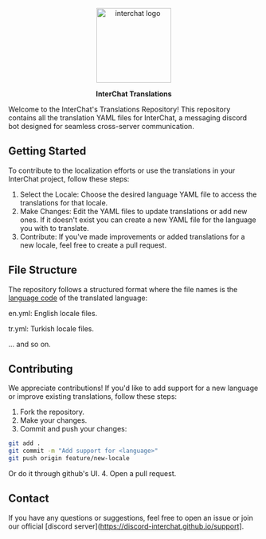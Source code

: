 <p align="center"><img src="https://i.imgur.com/MZiw1Yp.png" alt="interchat logo" width="150px"/></p>

<p align="center"><strong>InterChat Translations</strong></p>

Welcome to the InterChat's Translations Repository! This repository contains all the translation YAML files for InterChat, a messaging discord bot designed for seamless cross-server communication.

## Getting Started
To contribute to the localization efforts or use the translations in your InterChat project, follow these steps:

1. Select the Locale: Choose the desired language YAML file to access the translations for that locale.
2. Make Changes: Edit the YAML files to update translations or add new ones. If it doesn't exist you can create a new YAML file for the language you with to translate.
3. Contribute: If you've made improvements or added translations for a new locale, feel free to create a pull request.

## File Structure
The repository follows a structured format where the file names is the [language code](https://developers.google.com/admin-sdk/directory/v1/languages) of the translated language:

en.yml: English locale files.

tr.yml: Turkish locale files.

... and so on.

## Contributing
We appreciate contributions! If you'd like to add support for a new language or improve existing translations, follow these steps:

1. Fork the repository.
2. Make your changes.
3. Commit and push your changes:

```bash
git add .
git commit -m "Add support for <language>"
git push origin feature/new-locale
```
Or do it through github's UI.
4. Open a pull request.

## Contact
If you have any questions or suggestions, feel free to open an issue or join our official [discord server](https://discord-interchat.github.io/support].


